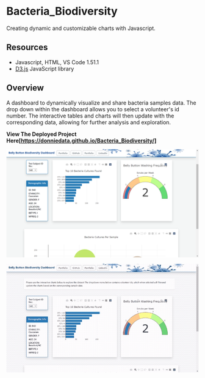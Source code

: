 # Bacteria_Biodiversity
Creating dynamic and customizable charts with Javascript.


## Resources 
- Javascript, HTML, VS Code 1.51.1
- [D3.js](https://d3js.org/) JavaScript library 
## Overview 

A dashboard to dynamically visualize and share bacteria samples data. 
The drop down within the dashboard allows you to select a volunteer's id number. The interactive tables and charts will then update with the corresponding data, allowing for further analysis and exploration. 


<b> View The Deployed Project Here[https://donniedata.github.io/Bacteria_Biodiversity/] </b>

![biopng](https://github.com/DonnieData/DonnieData.github.io/blob/master/assets/images/post/biodiversity_dash_1.png)

![biovid](https://github.com/DonnieData/DonnieData.github.io/blob/master/assets/images/post/biodiversity_dash_2.gif)
